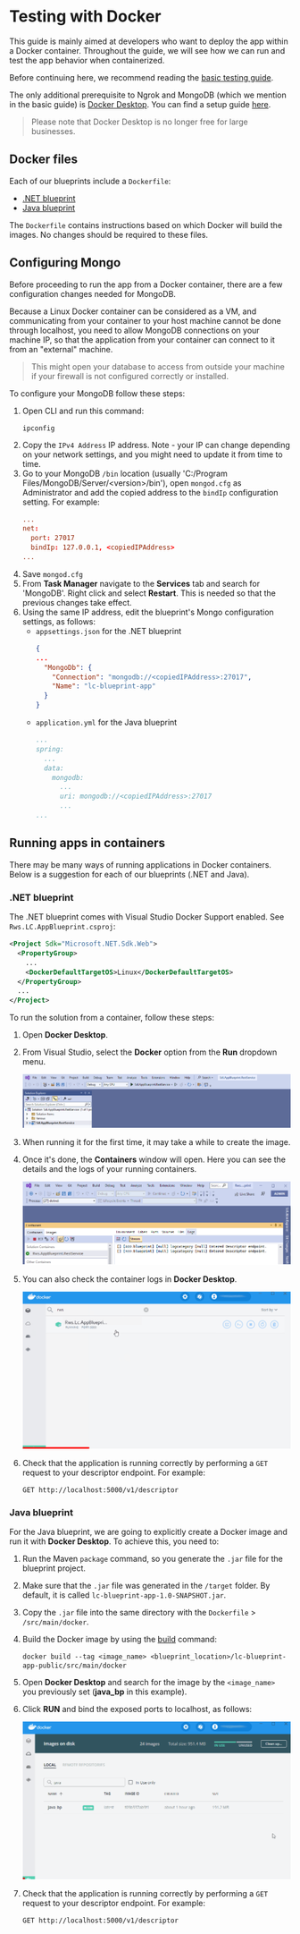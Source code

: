 # Testing with Docker

This guide is mainly aimed at developers who want to deploy the app within a Docker container. Throughout the guide, we will see how we can run and test the app behavior when containerized.

Before continuing here, we recommend reading the [basic testing guide](./Testing.md).

The only additional prerequisite to Ngrok and MongoDB (which we mention in the basic guide) is [Docker Desktop](https://www.docker.com/products/docker-desktop). You can find a setup guide [here](https://docs.docker.com/get-docker/).

> Please note that Docker Desktop is no longer free for large businesses.

## Docker files

Each of our blueprints include a `Dockerfile`:
- [.NET blueprint](https://github.com/RWS/language-cloud-extensibility/blob/main/blueprints/dotNetAppBlueprint/Rws.LC.AppBlueprint/Dockerfile)
- [Java blueprint](https://github.com/RWS/language-cloud-extensibility/blob/main/blueprints/javaAppBlueprint/src/main/docker/Dockerfile)

The `Dockerfile` contains instructions based on which Docker will build the images. No changes should be required to these files.

## Configuring Mongo

Before proceeding to run the app from a Docker container, there are a few configuration changes needed for MongoDB.

Because a Linux Docker container can be considered as a VM, and communicating from your container to your host machine cannot be done through localhost, you need to allow MongoDB connections on your machine IP, so that the application from your container can connect to it from an "external" machine. 

<!-- theme: warning -->
> This might open your database to access from outside your machine if your firewall is not configured correctly or installed.

To configure your MongoDB follow these steps:

1. Open CLI and run this command:
    ```
    ipconfig
    ```
2. Copy the `IPv4 Address` IP address. Note - your IP can change depending on your network settings, and you might need to update it from time to time.
3. Go to your MongoDB `/bin` location (usually 'C:/Program Files/MongoDB/Server/\<version\>/bin'), open `mongod.cfg` as Administrator and add the copied address to the `bindIp` configuration setting. For example:
    ```conf
    ...
    net:
      port: 27017
      bindIp: 127.0.0.1, <copiedIPAddress>
    ...
    ```
4. Save `mongod.cfg`
5. From **Task Manager** navigate to the **Services** tab and search for 'MongoDB'. Right click and select **Restart**. This is needed so that the previous changes take effect. 
6. Using the same IP address, edit the blueprint's Mongo configuration settings, as follows:
    - `appsettings.json` for the .NET blueprint
      ```json
      {
      ...
        "MongoDb": {
          "Connection": "mongodb://<copiedIPAddress>:27017",
          "Name": "lc-blueprint-app"
        }
      }
      ```
    - `application.yml` for the Java blueprint
      ```yml
      ...
      spring:
        ...
        data:
          mongodb:
            ...
            uri: mongodb://<copiedIPAddress>:27017
            ...
      ...
      ```

## Running apps in containers

There may be many ways of running applications in Docker containers. Below is a suggestion for each of our blueprints (.NET and Java). 

### .NET blueprint

The .NET blueprint comes with Visual Studio Docker Support enabled. See `Rws.LC.AppBlueprint.csproj`:

```xml
<Project Sdk="Microsoft.NET.Sdk.Web">
  <PropertyGroup>
    ...
    <DockerDefaultTargetOS>Linux</DockerDefaultTargetOS>
  </PropertyGroup>
  ...
</Project>
```

To run the solution from a container, follow these steps:

1. Open **Docker Desktop**.
2. From Visual Studio, select the **Docker** option from the **Run** dropdown menu.

    ![VSDocker](https://github.com/RWS/language-cloud-public-api-doc-resources/blob/main/extensibility/testingTools/VSDocker.gif?raw=true)

3. When running it for the first time, it may take a while to create the image.
4. Once it's done, the **Containers** window will open. Here you can see the details and the logs of your running containers.

    ![VSContainer](https://github.com/RWS/language-cloud-public-api-doc-resources/blob/main/extensibility/testingTools/VSContainerRun.PNG?raw=true)

5. You can also check the container logs in **Docker Desktop**.

    ![DockerContainer](https://github.com/RWS/language-cloud-public-api-doc-resources/blob/main/extensibility/testingTools/Container.gif?raw=true)

6. Check that the application is running correctly by performing a `GET` request to your descriptor endpoint. For example:
    ```
    GET http://localhost:5000/v1/descriptor
    ```


### Java blueprint

For the Java blueprint, we are going to explicitly create a Docker image and run it with **Docker Desktop**. To achieve this, you need to:

1. Run the Maven `package` command, so you generate the `.jar` file for the blueprint project.
2. Make sure that the `.jar` file was generated in the `/target` folder. By default, it is called `lc-blueprint-app-1.0-SNAPSHOT.jar`.
3. Copy the `.jar` file into the same directory with the `Dockerfile` > `/src/main/docker`.
4. Build the Docker image by using the [build](https://docs.docker.com/engine/reference/commandline/build/) command:

    ```
    docker build --tag <image_name> <blueprint_location>/lc-blueprint-app-public/src/main/docker
    ```

5. Open **Docker Desktop** and search for the image by the `<image_name>` you previously set (**java_bp** in this example).
6. Click **RUN** and bind the exposed ports to localhost, as follows:

    ![RunJavaImage](https://github.com/RWS/language-cloud-public-api-doc-resources/blob/main/extensibility/testingTools/JavaImage.gif?raw=true)

7. Check that the application is running correctly by performing a `GET` request to your descriptor endpoint. For example:
    ```
    GET http://localhost:5000/v1/descriptor
    ```
